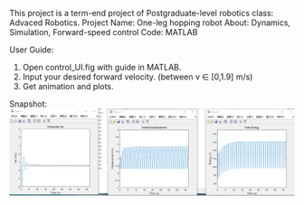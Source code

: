 This project is a term-end project of Postgraduate-level robotics class: Advaced Robotics.
Project Name: One-leg hopping robot
About: Dynamics, Simulation, Forward-speed control
Code: MATLAB

User Guide:
1. Open control_UI.fig with guide in MATLAB.
2. Input your desired forward velocity. (between v ∈ [0,1.9] m/s)
3. Get animation and plots.

Snapshot:
![Image text](Figures.jpg)

